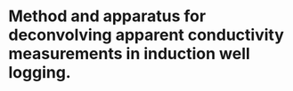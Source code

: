 # Method and apparatus for deconvolving apparent conductivity measurements in induction well logging.